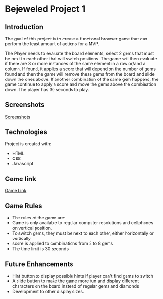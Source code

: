 # Bejeweled Project 1
## Introduction
The goal of this project is to create a functional browser game that can perform the least amount of actions for a MVP. 
  
The Player needs to evaluate the board elements, select 2 gems that must be next to each other that will switch positions. The game will then evaluate if there are 3 or more instances of the same element in a row or/and a column. If found, it applies a score that will depend on the number of gems found and then the game will remove these gems from the board and slide down the ones above. If another combination of the same gem happens, the game continue to apply a score and move the gems above the combination down. The player has 30 seconds to play.

## Screenshots
[Screenshots](https://imgur.com/a/3dz51yS)

## Technologies
Project is created with:  
* HTML  
* CSS
* Javascript

## Game link
[Game Link](https://viniciusfrias.github.io/v-jeweled/)

## Game Rules

* The rules of the game are:
* Game is only available to regular computer resolutions and cellphones on vertical position. 
* To switch gems, they must be next to each other, either horizontally or vertically
* score is applied to combinations from 3 to 8 gems
* The time limit is 30 seconds

## Future Enhancements
* Hint button to display possible hints if player can't find gems to switch
* A slide button to make the game more fun and display different characters on the board instead of regular gems and diamonds
* Development to other display sizes.
